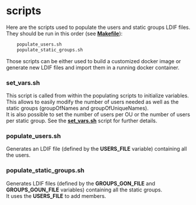 # scripts
Here are the scripts used to populate the users and static groups LDIF files.<br>
They should be run in this order (see [**Makefile**](../Makefile)):<br>
```bash
    populate_users.sh
    populate_static_groups.sh
```
Those scripts can be either used to build a customized docker image or generate new LDIF files and import them in a running docker container.
### set_vars.sh
This script is called from within the populating scripts to initialize variables.<br>
This allows to easily modify the number of users needed as well as the static groups (groupOfNames and groupOfUniqueNames).<br>
It is also possible to set the number of users per OU or the number of users per static group. See the [**set_vars.sh**](set_vars.sh) script for further details.
### populate_users.sh
Generates an LDIF file (defined by the **USERS_FILE** variable) containing all the users.
### populate_static_groups.sh
Generates LDIF files (defined by the **GROUPS_GON_FILE** and **GROUPS_GOUN_FILE** variables) containing all the static groups.<br>
It uses the **USERS_FILE** to add members.